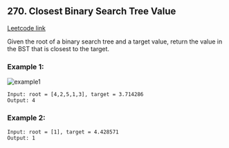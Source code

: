 ## 270. Closest Binary Search Tree Value
[Leetcode link](https://leetcode.com/problems/closest-binary-search-tree-value/)

Given the root of a binary search tree and a target value, return the value in the BST that is closest to the target.

### Example 1:

![example1](https://assets.leetcode.com/uploads/2021/03/12/closest1-1-tree.jpg)

```
Input: root = [4,2,5,1,3], target = 3.714286
Output: 4
```

### Example 2:

```
Input: root = [1], target = 4.428571
Output: 1
```

